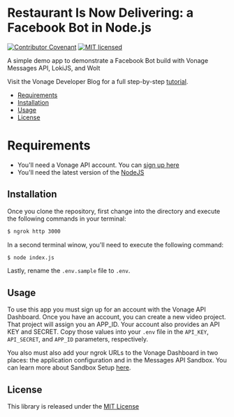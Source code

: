 # Restaurant Is Now Delivering: a Facebook Bot in Node.js

[![Contributor Covenant](https://img.shields.io/badge/Contributor%20Covenant-v2.0%20adopted-ff69b4.svg)](CODE_OF_CONDUCT.md)
[![MIT licensed](https://img.shields.io/badge/license-MIT-blue.svg)](./LICENSE.txt)


A simple demo app to demonstrate a Facebook Bot build with Vonage Messages API, LokiJS, and Wolt

Visit the Vonage Developer Blog for a full step-by-step [tutorial](https://learn.vonage.com/blog/2021/11/10/restaurant-is-now-delivering-a-facebook-bot-in-node-js/?utm_source=twitter&utm_medium=github&utm_campaign=social_media). 


* [Requirements](#requirements)
* [Installation](#installation)
* [Usage](#usage)
* [License](#license)

# Requirements

* You'll need a Vonage API account. You can [sign up here](https://dashboard.nexmo.com/sign-up)
* You'll need the latest version of the [NodeJS](https://nodejs.org/en/)

## Installation

Once you clone the repository, first change into the directory and execute the following commands in your terminal:

```bash
$ ngrok http 3000
```

In a second terminal winow, you'll need to execute the following command:
```bash
$ node index.js
```

Lastly, rename the `.env.sample` file to `.env`.

## Usage

To use this app you must sign up for an account with the Vonage API Dashboard. Once you have an account, you can create a
new video project. That project will assign you an APP_ID. Your account also provides an API KEY and SECRET. Copy those values into your `.env`
file in the `API_KEY`, `API_SECRET`, and `APP_ID` parameters, respectively.

You also must also add your ngrok URLs to the Vonage Dashboard in two places: the application configuration and in the Messages API Sandbox. You can learn more about Sandbox Setup [here](https://developer.nexmo.com/messages/concepts/messages-api-sandbox#setup-your-sandbox).


## License

This library is released under the [MIT License][license]

[license]: LICENSE.md
